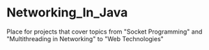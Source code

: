 # Networking_In_Java
Place for projects that cover topics from "Socket Programming" and "Multithreading in Networking" to "Web Technologies"
